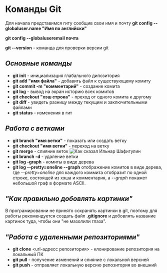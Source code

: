 # Команды Git

Для начала представимся гиту сообщив свои имя и почту
__git config --globaluser.name "Имя по английски"__

__git config --globaluseremail почта__

__git --version__ - команда для проверки версии git

## _Основные команды_

* __git init__ - инициализация глабального дипозитория
* __git add "имя файла"__ - добавить файл к существующему комиту
* __git commit -m "комментарий"__ - создание комита
* __git log__ - вывод на экран историю всех комитов
* __git checkout "хэш строка"__ - преход от одного комита к другому
* __git diff__ - увидеть разницу между текущим и заключительными файлами
* __git status__ - изменения в гит

## _Работа с ветками_

+ __git branch "имя ветки"__ - показать или создать ветку
+ __git checkout "имя ветки"__ - переход на ветку
+ __git merge__ - слияние веток ![Как сказал Ильнар Шафигулин](picture.png)
+ __git branch -d__ - удаление ветки
+ __git log -graph__ - комиты в виде дерева
+ __git log --pretty=oneline --graph__ отображение комитов в виде дерева, где _--pretty=oneline_ для каждого коммита отобразит по одной строке, состоящей из хэша и комментария, а _--graph_ покажет небольшой граф в формате ASCII.

## *"Как правильно добовлять картинки"*

В програмировании не принято сохранять картинки в git, поэтому для работы рекомендуется создать файл __.gitignore__ и добовлять название картинок туда, чтобы они "не мазолили глаза".

## *"Работа с удаленными репозиториями"*

+ __git clone__ <url-адресс репозитория> - клонирование репозитория на локальный ПК
+ __git pull__ - получение изменений и слияние с локальной версией
+ __git push__ - отправляет локальную версию репозитория во внешний
